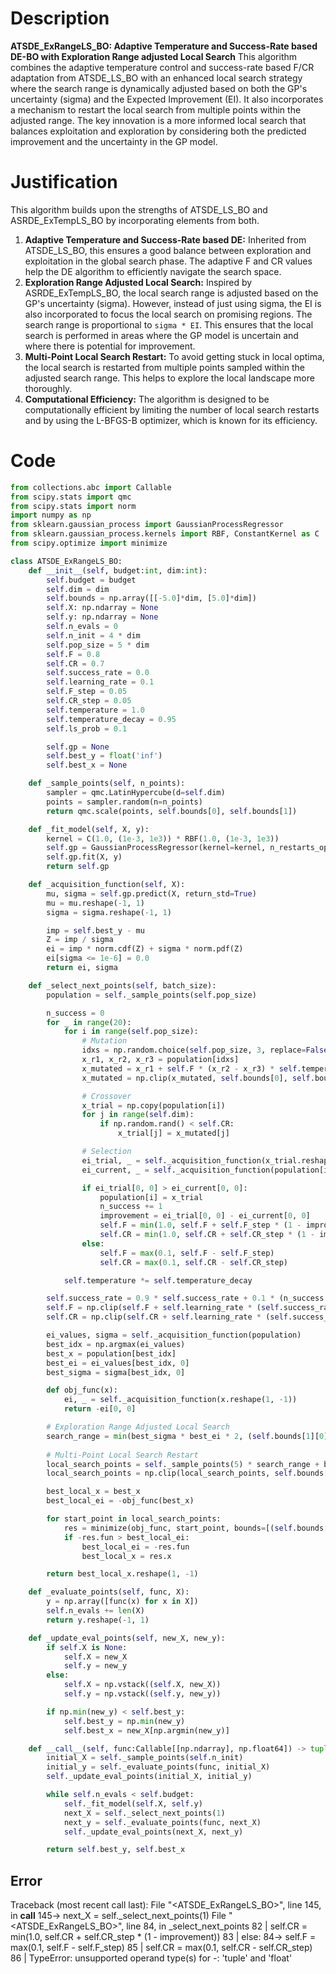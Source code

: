 # Description
**ATSDE_ExRangeLS_BO: Adaptive Temperature and Success-Rate based DE-BO with Exploration Range adjusted Local Search** This algorithm combines the adaptive temperature control and success-rate based F/CR adaptation from ATSDE_LS_BO with an enhanced local search strategy where the search range is dynamically adjusted based on both the GP's uncertainty (sigma) and the Expected Improvement (EI). It also incorporates a mechanism to restart the local search from multiple points within the adjusted range. The key innovation is a more informed local search that balances exploitation and exploration by considering both the predicted improvement and the uncertainty in the GP model.

# Justification
This algorithm builds upon the strengths of ATSDE_LS_BO and ASRDE_ExTempLS_BO by incorporating elements from both.
1.  **Adaptive Temperature and Success-Rate based DE:** Inherited from ATSDE_LS_BO, this ensures a good balance between exploration and exploitation in the global search phase. The adaptive F and CR values help the DE algorithm to efficiently navigate the search space.
2.  **Exploration Range Adjusted Local Search:** Inspired by ASRDE_ExTempLS_BO, the local search range is adjusted based on the GP's uncertainty (sigma). However, instead of just using sigma, the EI is also incorporated to focus the local search on promising regions. The search range is proportional to `sigma * EI`. This ensures that the local search is performed in areas where the GP model is uncertain and where there is potential for improvement.
3.  **Multi-Point Local Search Restart:** To avoid getting stuck in local optima, the local search is restarted from multiple points sampled within the adjusted search range. This helps to explore the local landscape more thoroughly.
4.  **Computational Efficiency:** The algorithm is designed to be computationally efficient by limiting the number of local search restarts and by using the L-BFGS-B optimizer, which is known for its efficiency.

# Code
```python
from collections.abc import Callable
from scipy.stats import qmc
from scipy.stats import norm
import numpy as np
from sklearn.gaussian_process import GaussianProcessRegressor
from sklearn.gaussian_process.kernels import RBF, ConstantKernel as C
from scipy.optimize import minimize

class ATSDE_ExRangeLS_BO:
    def __init__(self, budget:int, dim:int):
        self.budget = budget
        self.dim = dim
        self.bounds = np.array([[-5.0]*dim, [5.0]*dim])
        self.X: np.ndarray = None
        self.y: np.ndarray = None
        self.n_evals = 0
        self.n_init = 4 * dim
        self.pop_size = 5 * dim
        self.F = 0.8
        self.CR = 0.7
        self.success_rate = 0.0
        self.learning_rate = 0.1
        self.F_step = 0.05
        self.CR_step = 0.05
        self.temperature = 1.0
        self.temperature_decay = 0.95
        self.ls_prob = 0.1

        self.gp = None
        self.best_y = float('inf')
        self.best_x = None

    def _sample_points(self, n_points):
        sampler = qmc.LatinHypercube(d=self.dim)
        points = sampler.random(n=n_points)
        return qmc.scale(points, self.bounds[0], self.bounds[1])

    def _fit_model(self, X, y):
        kernel = C(1.0, (1e-3, 1e3)) * RBF(1.0, (1e-3, 1e3))
        self.gp = GaussianProcessRegressor(kernel=kernel, n_restarts_optimizer=5)
        self.gp.fit(X, y)
        return self.gp

    def _acquisition_function(self, X):
        mu, sigma = self.gp.predict(X, return_std=True)
        mu = mu.reshape(-1, 1)
        sigma = sigma.reshape(-1, 1)

        imp = self.best_y - mu
        Z = imp / sigma
        ei = imp * norm.cdf(Z) + sigma * norm.pdf(Z)
        ei[sigma <= 1e-6] = 0.0
        return ei, sigma

    def _select_next_points(self, batch_size):
        population = self._sample_points(self.pop_size)

        n_success = 0
        for _ in range(20):
            for i in range(self.pop_size):
                # Mutation
                idxs = np.random.choice(self.pop_size, 3, replace=False)
                x_r1, x_r2, x_r3 = population[idxs]
                x_mutated = x_r1 + self.F * (x_r2 - x_r3) * self.temperature
                x_mutated = np.clip(x_mutated, self.bounds[0], self.bounds[1])

                # Crossover
                x_trial = np.copy(population[i])
                for j in range(self.dim):
                    if np.random.rand() < self.CR:
                        x_trial[j] = x_mutated[j]

                # Selection
                ei_trial, _ = self._acquisition_function(x_trial.reshape(1, -1))
                ei_current, _ = self._acquisition_function(population[i].reshape(1, -1))

                if ei_trial[0, 0] > ei_current[0, 0]:
                    population[i] = x_trial
                    n_success += 1
                    improvement = ei_trial[0, 0] - ei_current[0, 0]
                    self.F = min(1.0, self.F + self.F_step * (1 - improvement)),
                    self.CR = min(1.0, self.CR + self.CR_step * (1 - improvement))
                else:
                    self.F = max(0.1, self.F - self.F_step)
                    self.CR = max(0.1, self.CR - self.CR_step)

            self.temperature *= self.temperature_decay

        self.success_rate = 0.9 * self.success_rate + 0.1 * (n_success / self.pop_size)
        self.F = np.clip(self.F + self.learning_rate * (self.success_rate - 0.5), 0.1, 0.9)
        self.CR = np.clip(self.CR + self.learning_rate * (self.success_rate - 0.5), 0.1, 0.9)

        ei_values, sigma = self._acquisition_function(population)
        best_idx = np.argmax(ei_values)
        best_x = population[best_idx]
        best_ei = ei_values[best_idx, 0]
        best_sigma = sigma[best_idx, 0]

        def obj_func(x):
            ei, _ = self._acquisition_function(x.reshape(1, -1))
            return -ei[0, 0]

        # Exploration Range Adjusted Local Search
        search_range = min(best_sigma * best_ei * 2, (self.bounds[1][0] - self.bounds[0][0]) / 2)
        
        # Multi-Point Local Search Restart
        local_search_points = self._sample_points(5) * search_range + best_x
        local_search_points = np.clip(local_search_points, self.bounds[0], self.bounds[1])

        best_local_x = best_x
        best_local_ei = -obj_func(best_x)

        for start_point in local_search_points:
            res = minimize(obj_func, start_point, bounds=[(self.bounds[0][i], self.bounds[1][i]) for i in range(self.dim)], method='L-BFGS-B')
            if -res.fun > best_local_ei:
                best_local_ei = -res.fun
                best_local_x = res.x

        return best_local_x.reshape(1, -1)

    def _evaluate_points(self, func, X):
        y = np.array([func(x) for x in X])
        self.n_evals += len(X)
        return y.reshape(-1, 1)

    def _update_eval_points(self, new_X, new_y):
        if self.X is None:
            self.X = new_X
            self.y = new_y
        else:
            self.X = np.vstack((self.X, new_X))
            self.y = np.vstack((self.y, new_y))

        if np.min(new_y) < self.best_y:
            self.best_y = np.min(new_y)
            self.best_x = new_X[np.argmin(new_y)]

    def __call__(self, func:Callable[[np.ndarray], np.float64]) -> tuple[np.float64, np.array]:
        initial_X = self._sample_points(self.n_init)
        initial_y = self._evaluate_points(func, initial_X)
        self._update_eval_points(initial_X, initial_y)

        while self.n_evals < self.budget:
            self._fit_model(self.X, self.y)
            next_X = self._select_next_points(1)
            next_y = self._evaluate_points(func, next_X)
            self._update_eval_points(next_X, next_y)

        return self.best_y, self.best_x
```
## Error
 Traceback (most recent call last):
  File "<ATSDE_ExRangeLS_BO>", line 145, in __call__
 145->             next_X = self._select_next_points(1)
  File "<ATSDE_ExRangeLS_BO>", line 84, in _select_next_points
  82 |                     self.CR = min(1.0, self.CR + self.CR_step * (1 - improvement))
  83 |                 else:
  84->                     self.F = max(0.1, self.F - self.F_step)
  85 |                     self.CR = max(0.1, self.CR - self.CR_step)
  86 | 
TypeError: unsupported operand type(s) for -: 'tuple' and 'float'
